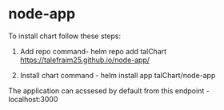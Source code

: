 # node-app


To install chart follow these steps:

1. Add repo command- helm repo add talChart https://talefraim25.github.io/node-app/

2. Install chart command - helm install app talChart/node-app

The application can acssesed by default from this endpoint - localhost:3000 